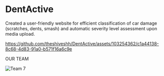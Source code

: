 # DentActive
Created a user-friendly website for efficient classification of car damage (scratches, dents, smash) and
automatic severity level assessment upon media upload.



https://github.com/theshiveshh/DentActive/assets/103254362/c1a44138-8c68-4d83-91a0-b571f16a6c9e


OUR TEAM 

![Team 7](https://github.com/theshiveshh/DentActive/assets/103254362/0588d239-1183-47de-9b5b-2b2928b75ca6)


